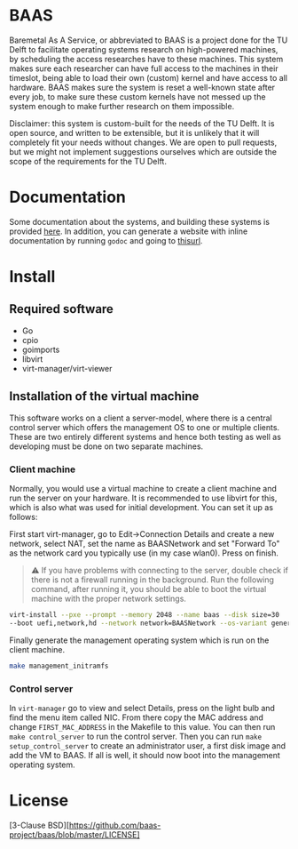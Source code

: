 
# BAAS

Baremetal As A Service, or abbreviated to BAAS is a project done for
the TU Delft to facilitate operating systems research on high-powered
machines, by scheduling the access researches have to these
machines. This system makes sure each researcher can have full access
to the machines in their timeslot, being able to load their own
(custom) kernel and have access to all hardware. BAAS makes sure the
system is reset a well-known state after every job, to make sure these
custom kernels have not messed up the system enough to make further
research on them impossible.

Disclaimer: this system is custom-built for the needs of the TU
Delft. It is open source, and written to be extensible, but it is
unlikely that it will completely fit your needs without changes. We
are open to pull requests, but we might not implement suggestions
ourselves which are outside the scope of the requirements for the TU
Delft.

# Documentation

Some documentation about the systems, and building these systems is
provided [here](https://baas-project.github.io/baas/). In addition,
you can generate a website with inline documentation by running
`godoc` and going to [thisurl](http://localhost:6060/pkg/github.com/baas-project/baas/).

# Install

## Required software
- Go
- cpio
- goimports
- libvirt
- virt-manager/virt-viewer

## Installation of the virtual machine
This software works on a client a server-model, where there is a
central control server which offers the management OS to one or multiple
clients. These are two entirely different systems and hence both
testing as well as developing must be done on two separate machines.

### Client machine
Normally, you would use a virtual machine to create a client machine
and run the server on your hardware. It is recommended to use libvirt
for this, which is also what was used for initial development. You can
set it up as follows:

First start virt-manager, go to Edit->Connection Details and create a
new network, select NAT, set the name as BAASNetwork and set "Forward
To" as the network card you typically use (in my case wlan0). Press on
finish.

> :warning: If you have problems with connecting to the server,
>  double check if there is not a firewall running in the background.
Run the following command, after running it, you should be able to
boot the virtual machine with the proper network settings.

```sh
virt-install --pxe --prompt --memory 2048 --name baas --disk size=30
--boot uefi,network,hd --network network=BAASNetwork --os-variant generic
```

Finally generate the management operating system which is run on the
client machine.

```sh
make management_initramfs
```

### Control server
In `virt-manager` go to view and select Details, press on the light
bulb and find the menu item called NIC. From there copy the MAC
address and change `FIRST_MAC_ADDRESS` in the Makefile to this
value. You can then run `make control_server` to run the control
server. Then you can run `make setup_control_server` to create an
administrator user, a first disk image and add the VM to BAAS. If all
is well, it should now boot into the management operating system.

# License
[3-Clause BSD][https://github.com/baas-project/baas/blob/master/LICENSE]
